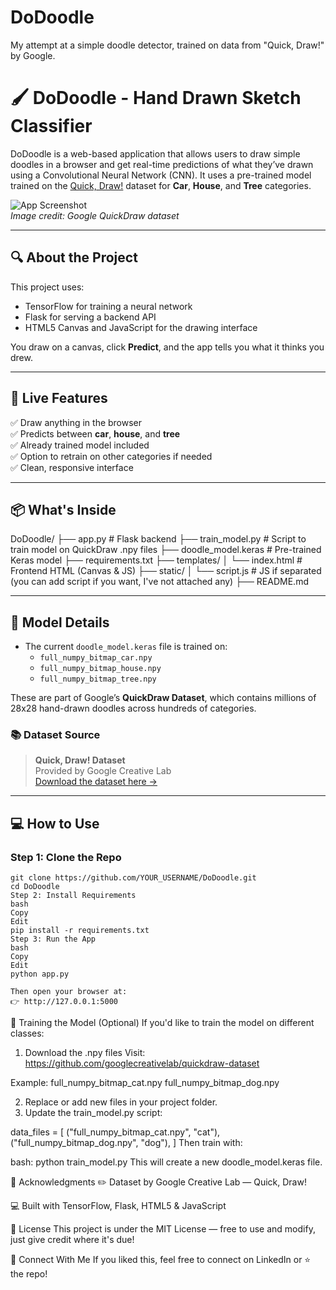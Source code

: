 # DoDoodle
My attempt at a simple doodle detector, trained on data from "Quick, Draw!" by Google.


# 🖌️ DoDoodle - Hand Drawn Sketch Classifier

DoDoodle is a web-based application that allows users to draw simple doodles in a browser and get real-time predictions of what they’ve drawn using a Convolutional Neural Network (CNN). It uses a pre-trained model trained on the [Quick, Draw!](https://quickdraw.withgoogle.com/data) dataset for **Car**, **House**, and **Tree** categories.

![App Screenshot](https://upload.wikimedia.org/wikipedia/commons/thumb/e/e6/Google_Quick_Draw_Dataset.svg/1200px-Google_Quick_Draw_Dataset.svg.png)  
*Image credit: Google QuickDraw dataset*

---

## 🔍 About the Project

This project uses:
- TensorFlow for training a neural network
- Flask for serving a backend API
- HTML5 Canvas and JavaScript for the drawing interface

You draw on a canvas, click **Predict**, and the app tells you what it thinks you drew.

---

## 🚀 Live Features

✅ Draw anything in the browser  
✅ Predicts between **car**, **house**, and **tree**  
✅ Already trained model included  
✅ Option to retrain on other categories if needed  
✅ Clean, responsive interface  

---

## 📦 What's Inside

DoDoodle/
├── app.py # Flask backend
├── train_model.py # Script to train model on QuickDraw .npy files
├── doodle_model.keras # Pre-trained Keras model
├── requirements.txt
├── templates/
│ └── index.html # Frontend HTML (Canvas & JS)
├── static/
│ └── script.js # JS if separated (you can add script if you want, I've not attached any)
├── README.md



---

## 🧠 Model Details

- The current `doodle_model.keras` file is trained on:
  - `full_numpy_bitmap_car.npy`
  - `full_numpy_bitmap_house.npy`
  - `full_numpy_bitmap_tree.npy`

These are part of Google’s **QuickDraw Dataset**, which contains millions of 28x28 hand-drawn doodles across hundreds of categories.

### 📚 Dataset Source

> **Quick, Draw! Dataset**  
> Provided by Google Creative Lab  
> [Download the dataset here →](https://github.com/googlecreativelab/quickdraw-dataset)

---

## 💻 How to Use

### Step 1: Clone the Repo

```bash:
git clone https://github.com/YOUR_USERNAME/DoDoodle.git
cd DoDoodle
Step 2: Install Requirements
bash
Copy
Edit
pip install -r requirements.txt
Step 3: Run the App
bash
Copy
Edit
python app.py

Then open your browser at:
👉 http://127.0.0.1:5000
```
🧪 Training the Model (Optional)
If you'd like to train the model on different classes:

1. Download the .npy files
Visit: https://github.com/googlecreativelab/quickdraw-dataset

Example:
full_numpy_bitmap_cat.npy
full_numpy_bitmap_dog.npy

2. Replace or add new files in your project folder.
3. Update the train_model.py script:

data_files = [
    ("full_numpy_bitmap_cat.npy", "cat"),
    ("full_numpy_bitmap_dog.npy", "dog"),
]
Then train with:

bash:
python train_model.py
This will create a new doodle_model.keras file.

🤝 Acknowledgments
✏️ Dataset by Google Creative Lab — Quick, Draw!

💻 Built with TensorFlow, Flask, HTML5 & JavaScript

📃 License
This project is under the MIT License — free to use and modify, just give credit where it's due!

🔗 Connect With Me
If you liked this, feel free to connect on LinkedIn or ⭐ the repo!


